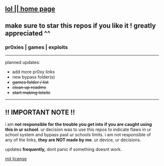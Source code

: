 ## [lol || home page](https://github.com/gredful/lol)
## make sure to star this repos if you like it ! greatly appreciated ^^

### pr0xies | games | exploits
---

planned updates:
- add more pr0xy links
- new bypass folder(s)
- ~~games folder / list~~
- ~~clean up readme~~
- ~~start making lolsite~~
---


## !! IMPORTANT NOTE !!
i am **not responsible for the trouble you get into if you are caught using this in ur school**. ur decision was to use this repos to indicate flaws in ur school system and bypass past ur schools limits. i am not responsible of any of the links, **they are NOT made by me**. ur device, ur decisions.  

updates **frequently,** dont panic if something doesnt work.

[mit license](https://github.com/gredful/lol/blob/main/LICENSE) <br>
